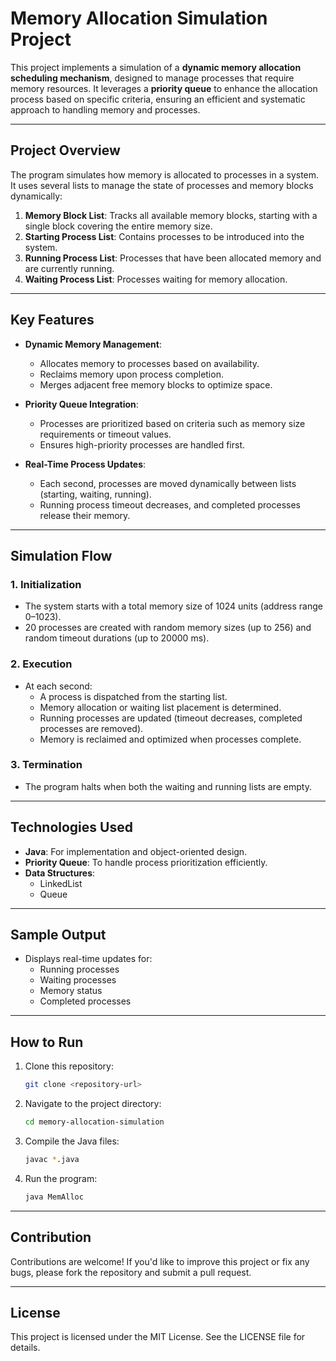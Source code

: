 # Memory Allocation Simulation Project

This project implements a simulation of a **dynamic memory allocation scheduling mechanism**, designed to manage processes that require memory resources. It leverages a **priority queue** to enhance the allocation process based on specific criteria, ensuring an efficient and systematic approach to handling memory and processes.

---

## Project Overview
The program simulates how memory is allocated to processes in a system. It uses several lists to manage the state of processes and memory blocks dynamically:

1. **Memory Block List**: Tracks all available memory blocks, starting with a single block covering the entire memory size.
2. **Starting Process List**: Contains processes to be introduced into the system.
3. **Running Process List**: Processes that have been allocated memory and are currently running.
4. **Waiting Process List**: Processes waiting for memory allocation.

---

## Key Features
- **Dynamic Memory Management**:
  - Allocates memory to processes based on availability.
  - Reclaims memory upon process completion.
  - Merges adjacent free memory blocks to optimize space.

- **Priority Queue Integration**:
  - Processes are prioritized based on criteria such as memory size requirements or timeout values.
  - Ensures high-priority processes are handled first.

- **Real-Time Process Updates**:
  - Each second, processes are moved dynamically between lists (starting, waiting, running).
  - Running process timeout decreases, and completed processes release their memory.

---

## Simulation Flow

### 1. Initialization
- The system starts with a total memory size of 1024 units (address range 0–1023).
- 20 processes are created with random memory sizes (up to 256) and random timeout durations (up to 20000 ms).

### 2. Execution
- At each second:
  - A process is dispatched from the starting list.
  - Memory allocation or waiting list placement is determined.
  - Running processes are updated (timeout decreases, completed processes are removed).
  - Memory is reclaimed and optimized when processes complete.

### 3. Termination
- The program halts when both the waiting and running lists are empty.

---

## Technologies Used
- **Java**: For implementation and object-oriented design.
- **Priority Queue**: To handle process prioritization efficiently.
- **Data Structures**:
  - LinkedList
  - Queue

---

## Sample Output
- Displays real-time updates for:
  - Running processes
  - Waiting processes
  - Memory status
  - Completed processes

---

## How to Run
1. Clone this repository:
   ```bash
   git clone <repository-url>
   ```
2. Navigate to the project directory:
   ```bash
   cd memory-allocation-simulation
   ```
3. Compile the Java files:
   ```bash
   javac *.java
   ```
4. Run the program:
   ```bash
   java MemAlloc
   ```

---

## Contribution
Contributions are welcome! If you'd like to improve this project or fix any bugs, please fork the repository and submit a pull request.

---

## License
This project is licensed under the MIT License. See the LICENSE file for details.
